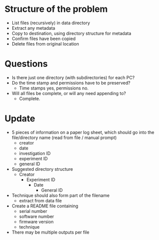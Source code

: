 # Structure of the problem
- List files (recursively) in data directory
- Extract any metadata
- Copy to destination, using directory structure for metadata
- Confirm files have been copied
- Delete files from original location

# Questions
- Is there just one directory (with subdirectories) for each PC?
- Do the time stamp and permissions have to be preserved?
	- Time stamps yes, permissions no.
- Will all files be complete, or will any need appending to?
	- Complete.

# Update
- 5 pieces of information on a paper log sheet, which should
go into the file/directory name (read from file / manual prompt)
	- creator
	- date
	- investigation ID
	- experiment ID
	- general ID
- Suggested directory structure
	- Creator
		- Experiment ID
			- Date
				- General ID
- Technique should also form part of the filename
	- extract from data file
- Create a README file containing
	- serial number
	- software number
	- firmware version
	- technique
- There may be multiple outputs per file
